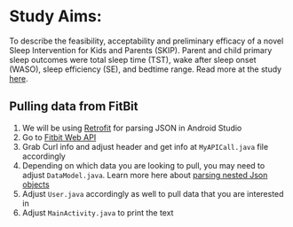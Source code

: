 # Study Aims:
To describe the feasibility, acceptability and preliminary efficacy of a novel Sleep Intervention for Kids and Parents (SKIP). Parent and child primary sleep outcomes were total sleep time (TST), wake after sleep onset (WASO), sleep efficiency (SE), and bedtime range. Read more at the study [here](https://jcsm.aasm.org/doi/10.5664/jcsm.8374).

## Pulling data from FitBit
1. We will be using [Retrofit](https://square.github.io/retrofit/) for parsing JSON in Android Studio
2. Go to [Fitbit Web API](https://dev.fitbit.com/build/reference/web-api/explore/#/)
3. Grab Curl info and adjust header and get info at `MyAPICall.java` file accordingly
4. Depending on which data you are looking to pull, you may need to adjust `DataModel.java`. Learn more here about [parsing nested Json objects](https://dev.to/collinsgichuki/parsing-nested-json-objects-in-android-478l)
5. Adjust `User.java` accordingly as well to pull data that you are interested in
6. Adjust `MainActivity.java` to print the text
